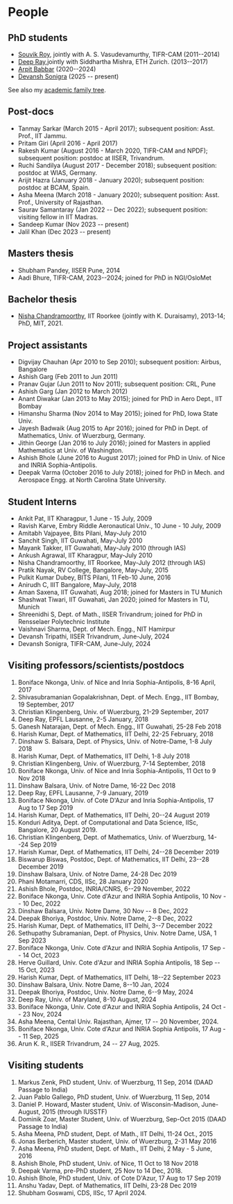 # People

## PhD students

* [Souvik Roy](https://roysouvik2.github.io), jointly with A. S. Vasudevamurthy, TIFR-CAM (2011--2014)
* [Deep Ray](https://deepray.github.io),jointly with Siddhartha Mishra, ETH Zurich. (2013--2017)
* [Arpit Babbar](https://babbar.dev) (2020--2024)
* [Devansh Sonigra](https://www.math.tifrbng.res.in/people/devansh23) (2025 -- present)

See also my [academic family tree](https://www.mathgenealogy.org/id.php?id=203697).

## Post-docs

* Tanmay Sarkar (March 2015 - April 2017); subsequent position: Asst. Prof., IIT Jammu.
* Pritam Giri (April 2016 - April 2017)
* Rakesh Kumar (August 2016 - March 2020, TIFR-CAM and NPDF); subsequent position: postdoc at IISER, Trivandrum.
* Ruchi Sandilya (August 2017 - December 2018); subsequent position: postdoc at WIAS, Germany.
* Arijit Hazra (January 2018 - January 2020); subsequent position: postdoc at BCAM, Spain.
* Asha Meena (March 2018 - January 2020); subsequent position: Asst. Prof.,  University of Rajasthan.
* Saurav Samantaray (Jan 2022 -- Dec 2022); subsequent position: visiting fellow in IIT Madras.
* Sandeep Kumar (Nov 2023 -- present)
* Jalil Khan (Dec 2023 -- present)

## Masters thesis

* Shubham Pandey, IISER Pune, 2014
* Aadi Bhure, TIFR-CAM, 2023--2024; joined for PhD in NGI/OsloMet

## Bachelor thesis

* [Nisha Chandramoorthy](https://cse.gatech.edu/people/nisha-chandramoorthy), IIT Roorkee (jointly with K. Duraisamy), 2013-14; PhD, MIT, 2021.

## Project assistants

* Digvijay Chauhan (Apr 2010 to Sep 2010); subsequent position: Airbus, Bangalore
* Ashish Garg (Feb 2011 to Jun 2011)
* Pranav Gujar (Jun 2011 to Nov 2011); subsequent position: CRL, Pune
* Ashish Garg (Jan 2012 to March 2012)
* Anant Diwakar (Jan 2013 to May 2015); joined for PhD in Aero Dept., IIT Bombay
* Himanshu Sharma (Nov 2014 to May 2015); joined for PhD, Iowa State Univ.
* Jayesh Badwaik (Aug 2015 to Apr 2016); joined for PhD in Dept. of Mathematics, Univ. of Wuerzburg, Germany.
* Jithin George (Jan 2016 to July 2016); joined for Masters in applied Mathematics at Univ. of Washington.
* Ashish Bhole (June 2016 to August 2017); joined for PhD in Univ. of Nice and INRIA Sophia-Antipolis.
* Deepak Varma (October 2016 to July 2018); joined for PhD in Mech. and Aerospace Engg. at North Carolina State University.

## Student Interns

* Ankit Pat, IIT Kharagpur, 1 June - 15 July, 2009
* Ravish Karve, Embry Riddle Aeronautical Univ., 10 June - 10 July, 2009
* Amitabh Vajpayee, Bits Pilani, May-July 2010
* Sanchit Singh, IIT Guwahati, May-July 2010
* Mayank Takker, IIT Guwahati, May-July 2010 (through IAS)
* Ankush Agrawal, IIT Kharagpur, May-July 2010
* Nisha Chandramoorthy, IIT Roorkee, May-July 2012 (through IAS)
* Pratik Nayak, RV College, Bangalore, May-July, 2015
* Pulkit Kumar Dubey, BITS Pilani, 11 Feb-10 June, 2016
* Anirudh C, IIIT Bangalore, May-July, 2018
* Aman Saxena, IIT Guwahati, Aug 2018; joined for Masters in TU Munich
* Shashwat Tiwari, IIT Guwahati, Jan 2020; joined for Masters in TU, Munich
* Shreenidhi S, Dept. of Math., IISER Trivandrum; joined for PhD in Rensselaer Polytechnic Institute
* Vaishnavi Sharma, Dept. of Mech. Engg., NIT Hamirpur
* Devansh Tripathi, IISER Trivandrum, June-July, 2024
* Devansh Sonigra, TIFR-CAM, June-July, 2024

## Visiting professors/scientists/postdocs

1. Boniface Nkonga, Univ. of Nice and Inria Sophia-Antipolis, 8-16 April, 2017
1. Shivasubramanian Gopalakrishnan, Dept. of Mech. Engg., IIT Bombay, 19 September, 2017
1. Christian Klingenberg, Univ. of Wuerzburg, 21-29 September, 2017
1. Deep Ray, EPFL Lausanne, 2-5 January, 2018
1. Ganesh Natarajan, Dept. of Mech. Engg., IIT Guwahati, 25-28 Feb 2018
1. Harish Kumar, Dept. of Mathematics, IIT Delhi, 22-25 February, 2018
1. Dinshaw S. Balsara, Dept. of Physics, Univ. of Notre-Dame, 1-8 July 2018
1. Harish Kumar, Dept. of Mathematics, IIT Delhi, 1-8 July 2018
1. Christian Klingenberg, Univ. of Wuerzburg, 7-14 September, 2018
1. Boniface Nkonga, Univ. of Nice and Inria Sophia-Antipolis, 11 Oct to 9 Nov 2018
1. Dinshaw Balsara, Univ. of Notre Dame, 16-22 Dec 2018
1. Deep Ray, EPFL Lausanne, 7-9 January, 2019
1. Boniface Nkonga, Univ. of Cote D'Azur and Inria Sophia-Antipolis, 17 Aug to 17 Sep 2019
1. Harish Kumar, Dept. of Mathematics, IIT Delhi, 20--24 August 2019
1. Konduri Aditya, Dept. of Computational and Data Science, IISc, Bangalore, 20 August 2019.
1. Christian Klingenberg, Dept. of Mathematics, Univ. of Wuerzburg, 14--24 Sep 2019
1. Harish Kumar, Dept. of Mathematics, IIT Delhi, 24--28 December 2019
1. Biswarup Biswas, Postdoc, Dept. of Mathematics, IIT Delhi, 23--28 December 2019
1. Dinshaw Balsara, Univ. of Notre Dame, 24-28 Dec 2019
1. Phani Motamarri, CDS, IISc, 28 January 2020
1. Ashish Bhole, Postdoc, INRIA/CNRS, 6--29 November, 2022
1. Boniface Nkonga, Univ. Cote d'Azur and INRIA Sophia Antipolis, 10 Nov -- 10 Dec, 2022
1. Dinshaw Balsara, Univ. Notre Dame, 30 Nov -- 8 Dec, 2022
1. Deepak Bhoriya, Postdoc, Univ. Notre Dame, 2--8 Dec, 2022
1. Harish Kumar, Dept. of Mathematics, IIT Delhi, 3--7 December 2022
1. Sethupathy Subramanian, Dept. of Physics, Univ. Notre Dame, USA, 1 Sep 2023
1. Boniface Nkonga, Univ. Cote d'Azur and INRIA Sophia Antipolis, 17 Sep -- 14 Oct, 2023
1. Herve Guillard, Univ. Cote d'Azur and INRIA Sophia Antipolis, 18 Sep -- 15 Oct, 2023
1. Harish Kumar, Dept. of Mathematics, IIT Delhi, 18--22 September 2023
1. Dinshaw Balsara, Univ. Notre Dame, 8--10 Jan, 2024
1. Deepak Bhoriya, Postdoc, Univ. Notre Dame, 6--9 May, 2024
1. Deep Ray, Univ. of Maryland, 8-10 August, 2024
1. Boniface Nkonga, Univ. Cote d'Azur and INRIA Sophia Antipolis, 24 Oct -- 23 Nov, 2024
1. Asha Meena, Cental Univ. Rajasthan, Ajmer, 17 -- 20 November, 2024.
1. Boniface Nkonga, Univ. Cote d'Azur and INRIA Sophia Antipolis, 17 Aug -- 11 Sep, 2025
1. Arun K. R., IISER Trivandrum, 24 -- 27 Aug, 2025.

## Visiting students

1. Markus Zenk, PhD student, Univ. of Wuerzburg, 11 Sep, 2014 (DAAD Passage to India)
1. Juan Pablo Gallego, PhD student, Univ. of Wuerzburg, 11 Sep, 2014
1. Daniel P. Howard, Master student, Univ. of Wisconsin-Madison, June-August, 2015 (through IUSSTF)
1. Dominik Zoar, Master Student, Univ. of Wuerzburg, Sep-Oct 2015 (DAAD Passage to India)
1. Asha Meena, PhD student, Dept. of Math., IIT Delhi, 11-24 Oct., 2015
1. Jonas Berberich, Master student, Univ. of Wuerzburg, 2-31 May 2016
1. Asha Meena, PhD student, Dept. of Math., IIT Delhi, 2 May - 5 June, 2016
1. Ashish Bhole, PhD student, Univ. of Nice, 11 Oct to 18 Nov 2018
1. Deepak Varma, pre-PhD student, 25 Nov to 14 Dec, 2018.
1. Ashish Bhole, PhD student, Univ. of Cote D'Azur, 17 Aug to 17 Sep 2019
1. Anshu Yadav, Dept. of Mathematics, IIT Delhi, 23-28 Dec 2019
1. Shubham Goswami, CDS, IISc, 17 April 2024.

